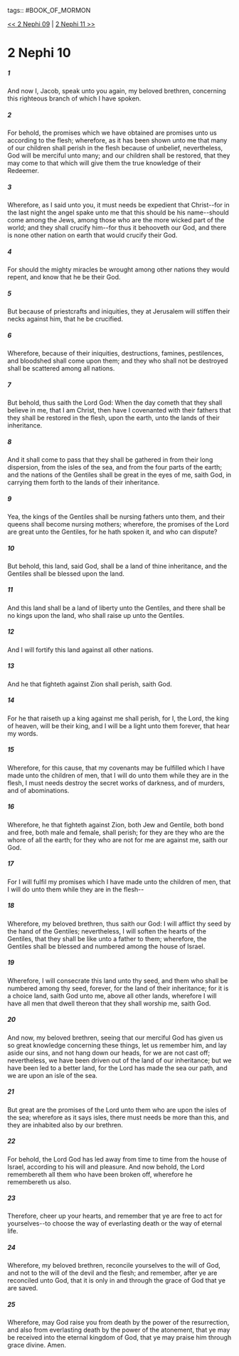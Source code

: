 tags:: #BOOK_OF_MORMON

[<< 2 Nephi 09](BOOK_OF_MORMON/02_2_Nephi/2_Nephi_09.md) | [2 Nephi 11 >>](BOOK_OF_MORMON/02_2_Nephi/2_Nephi_11.md)

# 2 Nephi 10

##### 1

And now I, Jacob, speak unto you again, my beloved brethren, concerning this righteous branch of which I have spoken.

##### 2

For behold, the promises which we have obtained are promises unto us according to the flesh; wherefore, as it has been shown unto me that many of our children shall perish in the flesh because of unbelief, nevertheless, God will be merciful unto many; and our children shall be restored, that they may come to that which will give them the true knowledge of their Redeemer.

##### 3

Wherefore, as I said unto you, it must needs be expedient that Christ--for in the last night the angel spake unto me that this should be his name--should come among the Jews, among those who are the more wicked part of the world; and they shall crucify him--for thus it behooveth our God, and there is none other nation on earth that would crucify their God.

##### 4

For should the mighty miracles be wrought among other nations they would repent, and know that he be their God.

##### 5

But because of priestcrafts and iniquities, they at Jerusalem will stiffen their necks against him, that he be crucified.

##### 6

Wherefore, because of their iniquities, destructions, famines, pestilences, and bloodshed shall come upon them; and they who shall not be destroyed shall be scattered among all nations.

##### 7

But behold, thus saith the Lord God: When the day cometh that they shall believe in me, that I am Christ, then have I covenanted with their fathers that they shall be restored in the flesh, upon the earth, unto the lands of their inheritance.

##### 8

And it shall come to pass that they shall be gathered in from their long dispersion, from the isles of the sea, and from the four parts of the earth; and the nations of the Gentiles shall be great in the eyes of me, saith God, in carrying them forth to the lands of their inheritance.

##### 9

Yea, the kings of the Gentiles shall be nursing fathers unto them, and their queens shall become nursing mothers; wherefore, the promises of the Lord are great unto the Gentiles, for he hath spoken it, and who can dispute?

##### 10

But behold, this land, said God, shall be a land of thine inheritance, and the Gentiles shall be blessed upon the land.

##### 11

And this land shall be a land of liberty unto the Gentiles, and there shall be no kings upon the land, who shall raise up unto the Gentiles.

##### 12

And I will fortify this land against all other nations.

##### 13

And he that fighteth against Zion shall perish, saith God.

##### 14

For he that raiseth up a king against me shall perish, for I, the Lord, the king of heaven, will be their king, and I will be a light unto them forever, that hear my words.

##### 15

Wherefore, for this cause, that my covenants may be fulfilled which I have made unto the children of men, that I will do unto them while they are in the flesh, I must needs destroy the secret works of darkness, and of murders, and of abominations.

##### 16

Wherefore, he that fighteth against Zion, both Jew and Gentile, both bond and free, both male and female, shall perish; for they are they who are the whore of all the earth; for they who are not for me are against me, saith our God.

##### 17

For I will fulfil my promises which I have made unto the children of men, that I will do unto them while they are in the flesh--

##### 18

Wherefore, my beloved brethren, thus saith our God: I will afflict thy seed by the hand of the Gentiles; nevertheless, I will soften the hearts of the Gentiles, that they shall be like unto a father to them; wherefore, the Gentiles shall be blessed and numbered among the house of Israel.

##### 19

Wherefore, I will consecrate this land unto thy seed, and them who shall be numbered among thy seed, forever, for the land of their inheritance; for it is a choice land, saith God unto me, above all other lands, wherefore I will have all men that dwell thereon that they shall worship me, saith God.

##### 20

And now, my beloved brethren, seeing that our merciful God has given us so great knowledge concerning these things, let us remember him, and lay aside our sins, and not hang down our heads, for we are not cast off; nevertheless, we have been driven out of the land of our inheritance; but we have been led to a better land, for the Lord has made the sea our path, and we are upon an isle of the sea.

##### 21

But great are the promises of the Lord unto them who are upon the isles of the sea; wherefore as it says isles, there must needs be more than this, and they are inhabited also by our brethren.

##### 22

For behold, the Lord God has led away from time to time from the house of Israel, according to his will and pleasure. And now behold, the Lord remembereth all them who have been broken off, wherefore he remembereth us also.

##### 23

Therefore, cheer up your hearts, and remember that ye are free to act for yourselves--to choose the way of everlasting death or the way of eternal life.

##### 24

Wherefore, my beloved brethren, reconcile yourselves to the will of God, and not to the will of the devil and the flesh; and remember, after ye are reconciled unto God, that it is only in and through the grace of God that ye are saved.

##### 25

Wherefore, may God raise you from death by the power of the resurrection, and also from everlasting death by the power of the atonement, that ye may be received into the eternal kingdom of God, that ye may praise him through grace divine. Amen.
